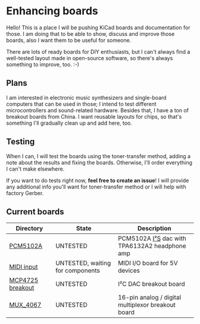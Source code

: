 # Enhancing boards

Hello! This is a place I will be pushing KiCad boards and documentation for those.
I am doing that to be able to show, discuss and improve those boards, also I want them to be useful for someone.

There are lots of ready boards for DIY enthusiasts, but I can't always find a well-tested layout made in open-source software, so there's always something to improve, too. :-)

## Plans
I am interested in electronic music synthesizers and single-board computers that can be used in those; I intend to test different microcontrollers and sound-related hardware. Besides that, I have a ton of breakout boards from China. I want reusable layouts for chips, so that's something I'll gradually clean up and add here, too.

## Testing

When I can, I will test the boards using the toner-transfer method, adding a note about the results and fixing the boards. Otherwise, I'll order everything I can't make elsewhere.

If you want to do tests right now, **feel free to create an issue**! I will provide any additional info you'll want for toner-transfer method or I will help with factory Gerber.

## Current boards

| Directory                             | State                            | Description                                         |
| ------------------------------------- | -------------------------------- | --------------------------------------------------- |
| [PCM5102A](/PCM5102A)                 | UNTESTED                         | PCM5102A [I²S](https://en.wikipedia.org/wiki/I%C2%B2S) dac with TPA6132A2 headphone amp |
| [MIDI input](/MIDI_input)             | UNTESTED, waiting for components | MIDI I/O board for 5V devices                       |
| [MCP4725 breakout](/MCP4725_breakout) | UNTESTED                         | I²C DAC breakout board                              |
| [MUX_4067](/MUX_4067)                 | UNTESTED                         | 16-pin analog / digital multiplexor breakout board  |
